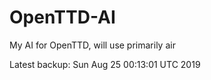 # OpenTTD-AI
My AI for OpenTTD, will use primarily air

Latest backup: Sun Aug 25 00:13:01 UTC 2019
